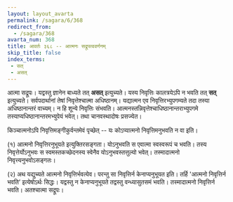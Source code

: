```yaml
---
layout: layout_avarta
permalink: /sagara/6/368
redirect_from:
  - /sagara/368
avarta_num: 368
title: आवर्तः ३६८ -- आत्मनः सद्रूपत्ववर्णनम्
skip_title: false
index_terms: 
 - सत्
 - असत्
---
```


आत्मा सद्रूपः। यद्वस्तु ज्ञानेन बाध्यते तत् **असत्** इत्युच्यते। यस्य
निवृत्तिः कालत्रयेऽपि न भवति तत् **सत्** इत्युच्यते। सर्वपदार्थानां तेषां
निवृत्तेश्चात्मा अधिष्ठानम्। यद्यात्मन एव निवृत्तिरभ्युपगम्यते तदा तस्या अधिष्ठानान्तरं वाच्यम्। न हि शून्ये निवृत्तिः संभवति। आत्मनस्तन्निवृत्तेश्चाधिष्ठानान्तराभ्युपगमे तस्याप्यधिष्ठानान्तरमभ्युपेयं भवेत्। तथा चानवस्थादोषः प्रसज्येत।

किञ्चात्मनोऽपि निवृत्तिमङ्गीकुर्वन्तमेवं पृच्छेत् -- यः कोऽप्यात्मनो
निवृत्तिमनुभवति न वा इति। 

(१) आत्मनो निवृत्तिरनुभूयते इत्युक्तिरसङ्गता। योऽनुभवति स एवात्मा स्वस्वरूपं च भवति। तस्य निवृत्तेर्योऽनुभवः स स्वमस्तकच्छेदनस्य स्वेनैव योऽनुभवस्तत्तुल्यो भवेत्। तस्मादात्मनो निवृत्त्यनुभवोऽसङ्गतः। 

(२) अथ यद्युच्यते आत्मनो निवृत्तिर्भवत्येव।
परन्तु सा निवृत्तिर्न केनाप्यनुभूयत इति। तर्हि 'आत्मनो निवृत्तिर्न भवति’
इत्येषोऽर्थः सिद्धः। यद्वस्तु न केनाप्यनुभूयते तद्वस्तु वन्ध्यासुतसमं भवति।
तस्मादात्मनो निवृत्तिर्न भवति। अतश्चात्मा सद्रूपः।
